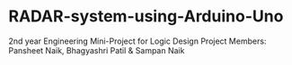 # RADAR-system-using-Arduino-Uno
2nd year Engineering Mini-Project for Logic Design
Project Members: Pansheet Naik, Bhagyashri Patil & Sampan Naik
